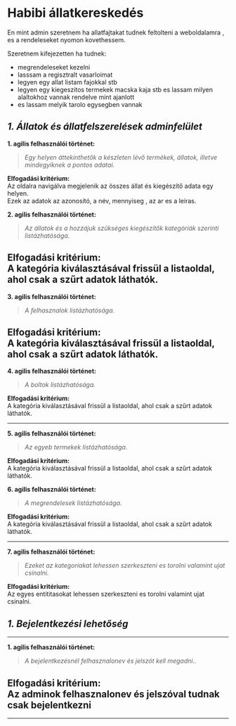 # Habibi állatkereskedés

En mint admin szeretnem ha allatfajtakat tudnek feltolteni a weboldalamra , es a rendeleseket nyomon kovethessem.

Szeretnem kifejezetten ha tudnek:

- megrendeleseket kezelni
- lasssam a regisztralt vasarloimat
- legyen egy allat listam fajokkal stb
- legyen egy kiegeszitos termekek macska kaja stb es lassam milyen alaltokhoz vannak rendelve mint ajanlott
- es lassam melyik tarolo egysegben vannak

## _**1. Állatok és állatfelszerelések adminfelület**_

**1. agilis felhasználói történet:**
> _Egy helyen áttekinthetők a készleten lévő termékek, állatok, illetve mindegyiknek a pontos adatai._

**Elfogadási kritérium:**  
Az oldalra navigálva megjelenik az összes állat és kiegészítő adata egy helyen.  
Ezek az adatok az azonosító, a név, mennyiseg , az ar es a leiras.

**2. agilis felhasználói történet:**
> _Az állatok és a hozzájuk szükséges kiegészítők kategóriák szerinti listázhatósága._

**Elfogadási kritérium:**  
A kategória kiválasztásával frissül a listaoldal, ahol csak a szűrt adatok láthatók.
---
**3. agilis felhasználói történet:**
> _A felhasznalok listázhatósága._

**Elfogadási kritérium:**  
A kategória kiválasztásával frissül a listaoldal, ahol csak a szűrt adatok láthatók.
---
**4. agilis felhasználói történet:**
> _A boltok listázhatósága._

**Elfogadási kritérium:**  
A kategória kiválasztásával frissül a listaoldal, ahol csak a szűrt adatok láthatók.

---
**5. agilis felhasználói történet:**
> _Az egyeb termekek listázhatósága._

**Elfogadási kritérium:**  
A kategória kiválasztásával frissül a listaoldal, ahol csak a szűrt adatok láthatók.

**6. agilis felhasználói történet:**
> _A megrendelesek listázhatósága._

**Elfogadási kritérium:**  
A kategória kiválasztásával frissül a listaoldal, ahol csak a szűrt adatok láthatók.

---
**7. agilis felhasználói történet:**
> _Ezeket az kategoriakat lehessen szerkeszteni es torolni valamint ujat csinalni._

**Elfogadási kritérium:**  
Az egyes entititasokat lehessen szerkeszteni es torolni valamint ujat csinalni.


## _**1. Bejelentkezési lehetőség**_

---
**1. agilis felhasználói történet:**
> _A bejelentkezésnél felhasznalonev és jelszót kell megadni.._

**Elfogadási kritérium:**  
Az adminok felhasznalonev és jelszóval tudnak csak bejelentkezni
---
---
